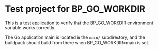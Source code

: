 # Test project for BP_GO_WORKDIR

This is a test application to verify that the BP_GO_WORKDIR environment variable
works correctly.

The Go application main is located in the `main/` subdirectory, and the
buildpack should build from there when BP_GO_WORKDIR=main is set.
